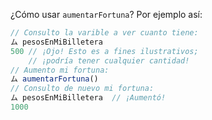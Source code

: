 ¿Cómo usar `aumentarFortuna`? Por ejemplo así:

```javascript
// Consulto la varible a ver cuanto tiene:
ム pesosEnMiBilletera 
500 // ¡Ojo! Esto es a fines ilustrativos; 
    // ¡podría tener cualquier cantidad!
// Aumento mi fortuna:
ム aumentarFortuna() 
// Consulto de nuevo mi fortuna:
ム pesosEnMiBilletera  // ¡Aumentó!
1000
```